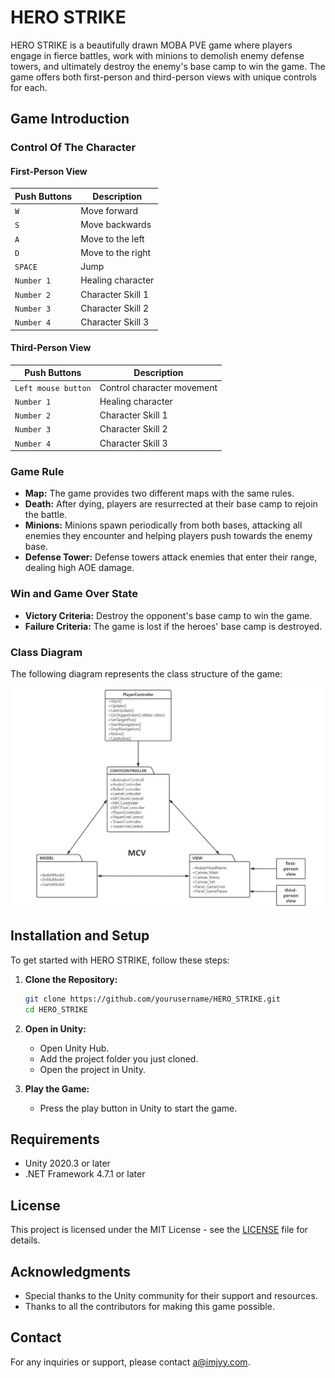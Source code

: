 # HERO STRIKE

HERO STRIKE is a beautifully drawn MOBA PVE game where players engage in fierce battles, work with minions to demolish enemy defense towers, and ultimately destroy the enemy's base camp to win the game. The game offers both first-person and third-person views with unique controls for each.

## Game Introduction

### Control Of The Character

#### First-Person View

| Push Buttons       | Description                        |
|--------------------|------------------------------------|
| `W`                | Move forward                       |
| `S`                | Move backwards                     |
| `A`                | Move to the left                   |
| `D`                | Move to the right                  |
| `SPACE`            | Jump                               |
| `Number 1`         | Healing character                  |
| `Number 2`         | Character Skill 1                  |
| `Number 3`         | Character Skill 2                  |
| `Number 4`         | Character Skill 3                  |

#### Third-Person View

| Push Buttons           | Description                        |
|------------------------|------------------------------------|
| `Left mouse button`    | Control character movement         |
| `Number 1`             | Healing character                  |
| `Number 2`             | Character Skill 1                  |
| `Number 3`             | Character Skill 2                  |
| `Number 4`             | Character Skill 3                  |

### Game Rule

- **Map:** The game provides two different maps with the same rules.
- **Death:** After dying, players are resurrected at their base camp to rejoin the battle.
- **Minions:** Minions spawn periodically from both bases, attacking all enemies they encounter and helping players push towards the enemy base.
- **Defense Tower:** Defense towers attack enemies that enter their range, dealing high AOE damage.

### Win and Game Over State

- **Victory Criteria:** Destroy the opponent's base camp to win the game.
- **Failure Criteria:** The game is lost if the heroes' base camp is destroyed.

### Class Diagram

The following diagram represents the class structure of the game:

![Class Diagram](figures/mvc.jpg)

## Installation and Setup

To get started with HERO STRIKE, follow these steps:

1. **Clone the Repository:**
    ```sh
    git clone https://github.com/yourusername/HERO_STRIKE.git
    cd HERO_STRIKE
    ```

2. **Open in Unity:**
    - Open Unity Hub.
    - Add the project folder you just cloned.
    - Open the project in Unity.

3. **Play the Game:**
    - Press the play button in Unity to start the game.

## Requirements

- Unity 2020.3 or later
- .NET Framework 4.7.1 or later

## License

This project is licensed under the MIT License - see the [LICENSE](LICENSE) file for details.

## Acknowledgments

- Special thanks to the Unity community for their support and resources.
- Thanks to all the contributors for making this game possible.

## Contact

For any inquiries or support, please contact [a@imjyy.com](mailto:a@imjyy.com).

